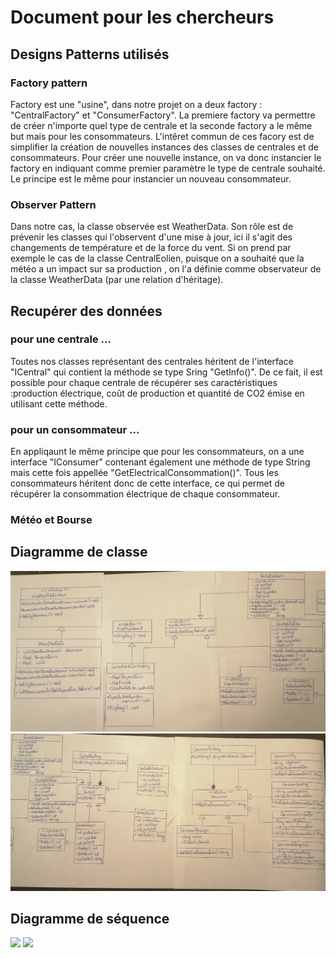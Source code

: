 # Document pour les chercheurs 

## Designs Patterns utilisés
### Factory pattern
Factory est une "usine", dans notre projet on a deux factory : "CentralFactory" et "ConsumerFactory". La premiere factory va permettre de créer n'importe quel type de centrale et la seconde factory a le même but mais pour les consommateurs. L'intêret commun de ces facory est de simplifier la création de nouvelles instances des classes de centrales et de consommateurs. Pour créer une nouvelle instance, on va donc instancier le factory en indiquant comme premier paramètre le type de centrale souhaité. Le principe est le même pour instancier un nouveau consommateur.

### Observer Pattern
Dans notre cas, la classe observée est WeatherData. Son rôle est de prévenir les classes qui l'observent d'une mise à jour, ici il s'agit des changements de température et de la force du vent. Si on prend par exemple le cas de la classe CentralEolien, puisque on a souhaité que la météo a un impact sur sa production , on l'a définie comme observateur de la classe WeatherData (par une relation d'héritage).

## Recupérer des données 
### pour une centrale ...

Toutes nos classes représentant des centrales héritent de l'interface "ICentral" qui contient la méthode se type Sring "GetInfo()". De ce fait, il est possible pour chaque centrale de récupérer ses caractéristiques :production électrique, coût de production et quantité de CO2 émise en utilisant cette méthode.

### pour un consommateur ...
En appliqaunt le même principe que pour les consommateurs, on a une interface "IConsumer" contenant également une méthode de type String mais cette fois appellée "GetElectricalConsommation()". Tous les consommateurs héritent donc de cette interface, ce qui permet de récupérer la consommation électrique de chaque consommateur.

### Météo et Bourse



## Diagramme de classe

![](Images/classDiagramG.jpg)
![](Images/ClassDiagramD.jpg)

## Diagramme de séquence 

![](Images/seq1.png)
![](Images/seq2.png)
